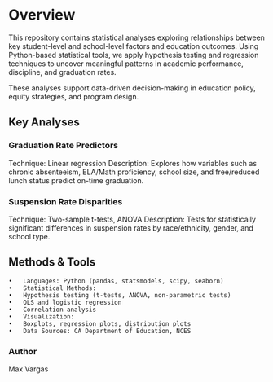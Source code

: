 # Overview

This repository contains statistical analyses exploring relationships between key student-level and school-level factors and education outcomes. Using Python-based statistical tools, we apply hypothesis testing and regression techniques to uncover meaningful patterns in academic performance, discipline, and graduation rates.

These analyses support data-driven decision-making in education policy, equity strategies, and program design.

## Key Analyses

### Graduation Rate Predictors

Technique: Linear regression
Description:
Explores how variables such as chronic absenteeism, ELA/Math proficiency, school size, and free/reduced lunch status predict on-time graduation.

### Suspension Rate Disparities

Technique: Two-sample t-tests, ANOVA
Description:
Tests for statistically significant differences in suspension rates by race/ethnicity, gender, and school type.

## Methods & Tools
	•	Languages: Python (pandas, statsmodels, scipy, seaborn)
	•	Statistical Methods:
	•	Hypothesis testing (t-tests, ANOVA, non-parametric tests)
	•	OLS and logistic regression
	•	Correlation analysis
	•	Visualization:
	•	Boxplots, regression plots, distribution plots
	•	Data Sources: CA Department of Education, NCES

### Author
Max Vargas
